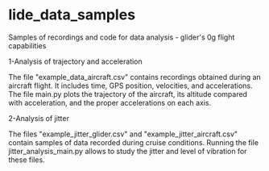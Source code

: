 # lide_data_samples
Samples of recordings and code for data analysis - glider's 0g flight capabilities

1-Analysis of trajectory and acceleration

The file "example_data_aircraft.csv" contains recordings obtained during an aircraft flight. It includes time, GPS position, velocities, and accelerations. The file main.py plots the trajectory of the aircraft, its altitude compared with acceleration, and the proper accelerations on each axis.

2-Analysis of jitter

The files "example_jitter_glider.csv" and "example_jitter_aircraft.csv" contain samples of data recorded during cruise conditions. Running the file jitter_analysis_main.py allows to study the jitter and level of vibration for these files.
